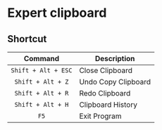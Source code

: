 # Expert clipboard

## Shortcut
|        Command        | Description         |
|:---------------------:|---------------------|
|  `Shift + Alt + ESC`  | Close Clipboard     |
|   `Shift + Alt + Z`   | Undo Copy Clipboard |
|   `Shift + Alt + R`   | Redo Clipboard      |
|   `Shift + Alt + H`   | Clipboard History   |
|         `F5`          | Exit Program        |